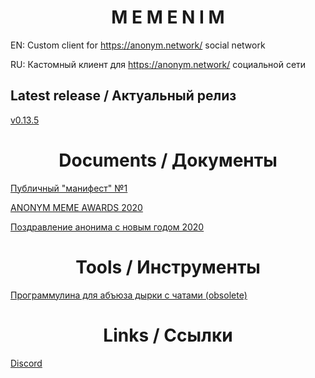 # <div align="center">**M E M E N I M**</div>


EN: Custom client for https://anonym.network/ social network

RU: Кастомный клиент для https://anonym.network/ социальной сети


## Latest release / Актуальный релиз

[v0.13.5](https://github.com/MEMENIM-Project/MEMENIM-Public/releases/tag/v0.13.5)


# <div align="center">**Documents / Документы**</div>

[Публичный "манифест" №1](https://github.com/MEMENIM-Project/MEMENIM-Public/blob/master/docs/Message%20to%20Anonym.md)

[ANONYM MEME AWARDS 2020](https://github.com/MEMENIM-Project/MEMENIM-Public/blob/master/docs/ANONYM%20MEME%20AWARDS%202020.md)

[Поздравление анонима с новым годом 2020](https://github.com/MEMENIM-Project/MEMENIM-Public/blob/master/docs/New%20Year%20Congratz%202020.md)


# <div align="center">**Tools / Инструменты**</div>

[Программулина для абъюза дырки с чатами (obsolete)](https://github.com/MEMENIM-Project/MEMENIM-Public/releases/tag/judgmentTool)


# <div align="center">**Links / Ссылки**</div>

[Discord](https://discord.gg/yfSrUwCmZ8)


